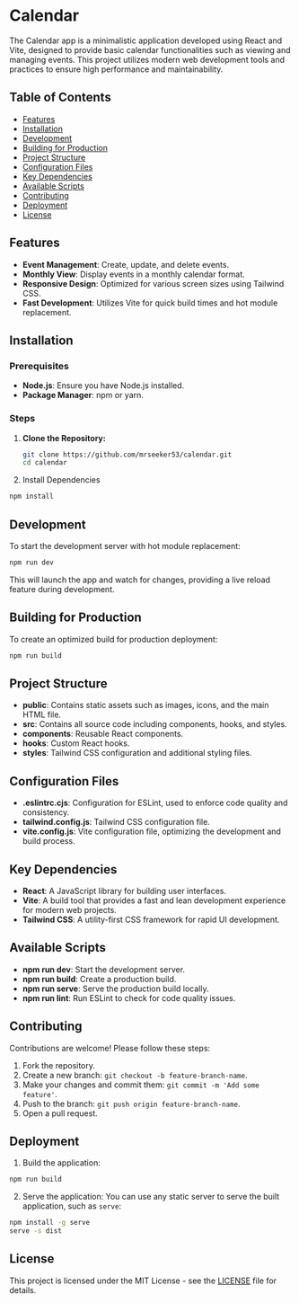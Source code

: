 # Calendar

The Calendar app is a minimalistic application developed using React and Vite, designed to provide basic calendar functionalities such as viewing and managing events. This project utilizes modern web development tools and practices to ensure high performance and maintainability.

## Table of Contents

- [Features](#features)
- [Installation](#installation)
- [Development](#Development)
- [Building for Production](#building-for-production)
- [Project Structure](#project-structure)
- [Configuration Files](#configuration-files)
- [Key Dependencies](#key-dependencies)
- [Available Scripts](#available-scripts)
- [Contributing](#contributing)
- [Deployment](#deployment)
- [License](#license)

## Features
- **Event Management**: Create, update, and delete events.
- **Monthly View**: Display events in a monthly calendar format.
- **Responsive Design**: Optimized for various screen sizes using Tailwind CSS.
- **Fast Development**: Utilizes Vite for quick build times and hot module replacement.

## Installation

### Prerequisites
- **Node.js**: Ensure you have Node.js installed.
- **Package Manager**: npm or yarn.

### Steps

1. **Clone the Repository:**
   ```bash
   git clone https://github.com/mrseeker53/calendar.git
   cd calendar

2. Install Dependencies
```bash
npm install
```

## Development
To start the development server with hot module replacement:
```bash
npm run dev
```
This will launch the app and watch for changes, providing a live reload feature during development.

## Building for Production
To create an optimized build for production deployment:
```bash
npm run build
```

## Project Structure
- **public**: Contains static assets such as images, icons, and the main HTML file.
- **src**: Contains all source code including components, hooks, and styles.
- **components**: Reusable React components.
- **hooks**: Custom React hooks.
- **styles**: Tailwind CSS configuration and additional styling files.

## Configuration Files
- **.eslintrc.cjs**: Configuration for ESLint, used to enforce code quality and consistency.
- **tailwind.config.js**: Tailwind CSS configuration file.
- **vite.config.js**: Vite configuration file, optimizing the development and build process.

## Key Dependencies
- **React**: A JavaScript library for building user interfaces.
- **Vite**: A build tool that provides a fast and lean development experience for modern web projects.
- **Tailwind CSS**: A utility-first CSS framework for rapid UI development.

## Available Scripts
- **npm run dev**: Start the development server.
- **npm run build**: Create a production build.
- **npm run serve**: Serve the production build locally.
- **npm run lint**: Run ESLint to check for code quality issues.

## Contributing

Contributions are welcome! Please follow these steps:

1. Fork the repository.
2. Create a new branch: `git checkout -b feature-branch-name`.
3. Make your changes and commit them: `git commit -m 'Add some feature'`.
4. Push to the branch: `git push origin feature-branch-name`.
5. Open a pull request.

## Deployment
1. Build the application:
```bash
npm run build
```
2. Serve the application:
You can use any static server to serve the built application, such as `serve`:
```bash
npm install -g serve
serve -s dist
```

## License
This project is licensed under the MIT License - see the [LICENSE](https://github.com/mrseeker53/calendar) file for details.